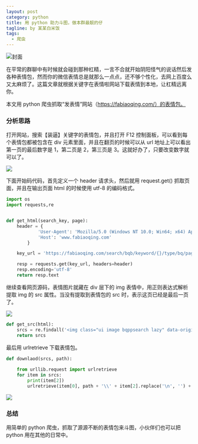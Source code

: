 ```yaml
---
layout: post
category: python
title: 用 python 助力斗图，做本群最靓的仔
tagline: by 某某白米饭
tags:
  - 爬虫
---
```


![封面](https://files.mdnice.com/user/15960/b3638a6d-e90f-4d35-840b-f1825c3c968a.png)

在平常的群聊中有时候就会碰到那种杠精，一言不合就开始阴阳怪气的说话然后发各种表情包，然而你的微信表情总是就那么一点点，还不够个性化，去网上百度么又太麻烦了。这篇文章就根据关键字在表情啦网站下载表情到本地，让杠精远离你。

本文用 python 爬虫抓取“发表情”网站（https://fabiaoqing.com/）的表情包。

<!--more-->

### 分析思路

打开网站，搜索【装逼】关键字的表情包，并且打开 F12 控制面板，可以看到每个表情包都被包含在 div 元素里面，并且在翻页的时候可以从 url 地址上可以看出第一页的最后数字是 1，第二页是 2，第三页是 3。这就好办了，只要改变数字就可以了。

![](https://files.mdnice.com/user/15960/af38ede0-db5b-4e6c-97cd-0ef349bbe6da.png)

下面开始码代码，首先定义一个 header 请求头，然后就用 request.get() 抓取页面，并且在输出页面 html 的时候使用 utf-8 的编码格式。

```python
import os
import requests,re


def get_html(search_key, page):
    header = {
            'User-Agent': 'Mozilla/5.0 (Windows NT 10.0; Win64; x64) AppleWebKit/537.36 (KHTML, like Gecko) Chrome/96.0.4664.110 Safari/537.36',
            'Host': 'www.fabiaoqing.com'
        }

    key_url = 'https://fabiaoqing.com/search/bqb/keyword/{}/type/bq/page/{}.html'.format(search_key, page)

    resp = requests.get(key_url, headers=header)
    resp.encoding='utf-8'
    return resp.text
```

继续查看网页源码，表情图片就藏在 div 层下的 img 表情中，用正则表达式解析提取 img 的 src 属性。当没有提取到表情包的 src 时，表示这页已经是最后一页了。

![](https://files.mdnice.com/user/15960/7a92fcc4-1149-4c38-bfc2-b88904fe0652.png)

```python
def get_src(html):
    srcs = re.findall('<img class="ui image bqppsearch lazy" data-original="(.*?)" title="(.*?)"',html,re.S)
    return srcs
```

最后用 urlretrieve 下载表情包。

```python
def downlaod(srcs, path):
    
    from urllib.request import urlretrieve
    for item in srcs:
        print(item[2])
        urlretrieve(item[0], path + '\\' + item[2].replace('\n', '') + '.png')

```

![](https://files.mdnice.com/user/15960/b3638a6d-e90f-4d35-840b-f1825c3c968a.png)

### 总结

用简单的 python 爬虫，抓取了源源不断的表情包来斗图，小伙伴们也可以把 python 用在其他的日常中。
